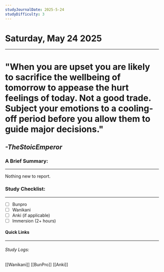 ```yaml
---
studyJournalDate: 2025-5-24
studyDifficulty: 3
---
```


# Saturday, May 24 2025
---
# "When you are upset you are likely to sacrifice the wellbeing of tomorrow to appease the hurt feelings of today. Not a good trade. Subject your emotions to a cooling-off period before you allow them to guide major decisions."

## *-TheStoicEmperor*


### A Brief Summary:
---
Nothing new to report.

### Study Checklist:
---
- [ ] Bunpro
- [ ] Wanikani
- [ ] Anki (if applicable)
- [ ] Immersion (2+ hours)

#### Quick Links
---
###### Study Logs:
[[Wanikani]]
[[BunPro]]
[[Anki]]